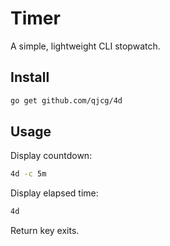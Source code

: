 # Timer

A simple, lightweight CLI stopwatch.

## Install

```sh
go get github.com/qjcg/4d
```

## Usage

Display countdown:

```sh
4d -c 5m
```

Display elapsed time:

```sh
4d
```

Return key exits.
